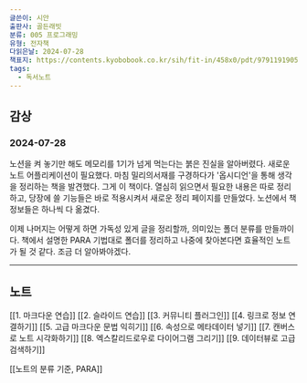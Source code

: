```yaml
---
글쓴이: 시안
출판사: 골든래빗
분류: 005 프로그래밍
유형: 전자책
다읽은날: 2024-07-28
책표지: https://contents.kyobobook.co.kr/sih/fit-in/458x0/pdt/9791191905823.jpg
tags:
  - 독서노트
---
```

## 감상
### 2024-07-28

노션을 켜 놓기만 해도 메모리를 1기가 넘게 먹는다는 붉은 진실을 알아버렸다. 새로운 노트 어플리케이션이 필요했다.
마침 밀리의서재를 구경하다가 '옵시디언'을 통해 생각을 정리하는 책을 발견했다. 그게 이 책이다. 열심히 읽으면서 필요한 내용은 따로 정리하고, 당장에 쓸 기능들은 바로 적용시켜서 새로운 정리 페이지를 만들었다.
노션에서 책 정보들은 하나씩 다 옮겼다.

이제 나머지는 어떻게 하면 가독성 있게 글을 정리할까, 의미있는 폴더 분류를 만들까이다.
책에서 설명한 PARA 기법대로 폴더를 정리하고 나중에 찾아본다면 효율적인 노트가 될 것 같다. 조금 더 알아봐야겠다.

---
## 노트

[[1. 마크다운 연습]]
[[2. 슬라이드 연습]]
[[3. 커뮤니티 플러그인]]
[[4. 링크로 정보 연결하기]]
[[5. 고급 마크다운 문법 익히기]]
[[6. 속성으로 메타데이터 넣기]]
[[7. 캔버스로 노트 시각화하기]]
[[8. 엑스칼리드로우로 다이어그램 그리기]]
[[9. 데이터뷰로 고급 검색하기]]

[[노트의 분류 기준, PARA]]